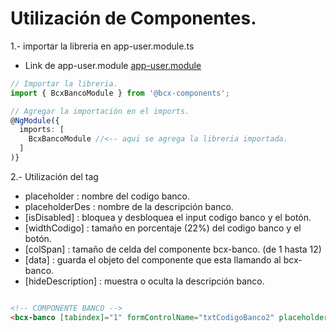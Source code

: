 # Utilización de Componentes.

1.- importar la libreria en app-user.module.ts

  - Link de app-user.module [app-user.module](../src/app/app-user.module.ts)

  ```ts
  // Importar la libreria.
  import { BcxBancoModule } from '@bcx-components';

  // Agregar la importación en el imports.
  @NgModule({  
    imports: [
      BcxBancoModule //<-- aqui se agrega la libreria importada.
    ]
  )}
  ```

2.- Utilización del tag <banco-bcx>

  - placeholder       : nombre del codigo banco.
  - placeholderDes    : nombre de la descripción banco.
  - [isDisabled]      : bloquea y desbloquea el input codigo banco y el botón.
  - [widthCodigo]     : tamaño en porcentaje (22%) del codigo banco y el botón.  
  - [colSpan]         : tamaño de celda del componente bcx-banco. (de 1 hasta 12)
  - [data]            : guarda el objeto del componente que esta llamando al bcx-banco. 
  - [hideDescription] : muestra o oculta la descripción banco.

  ```html

  <!-- COMPONENTE BANCO -->
  <bcx-banco [tabindex]="1" formControlName="txtCodigoBanco2" placeholder="BIC" placeholderDes="Descripción" [] [isDisabled]="true" [colSpan]="8" [widthCodigo]="22" [data]="this"></bcx-banco>
  
  ```




